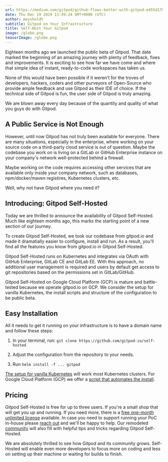 ```yaml
---
url: https://medium.com/gitpod/github-flows-better-with-gitpod-e455d17990f9
date: Thu Dec 19 2019 11:49:24 GMT+0000 (UTC)
author: meysholdt
subtitle: Gitpod on Your Infrastructure
title: Self-Host Your Gitpod
image: /globe.png
teaserImage: /globe.png
---
```


Eighteen months ago we launched the public beta of Gitpod.
That date marked the beginning of an amazing journey with plenty of feedback, fixes and improvements.
It is exciting to see how far we have come and where that simple idea of instant, ready-to-code workspaces has taken us.

None of this would have been possible if it weren't for the troves of developers, hackers, coders and other purveyors of Open-Source who provide ample feedback and use Gitpod as their IDE of choice.
If the technical side of Gitpod is fun, the user side of Gitpod is truly amazing.

We are blown away every day because of the quantity and quality of what you guys do with Gitpod.

## A Public Service is Not Enough

However, until now Gitpod has not truly been available for everyone.
There are many situations, especially in the enterprise, where working on your source code on a third-party cloud service is out of question.
Maybe the codebase you work on is living on a GitLab or GitHub Enterprise instance on your company's network well-protected behind a firewall.

Maybe working on the code requires accessing other services that are available only inside your company network, such as databases, npm/docker/maven registires, Kubernetes clusters, etc.

Well, why not have Gitpod where you need it?

## Introducing: Gitpod Self-Hosted

Today we are thrilled to announce the availability of Gitpod Self-Hosted.
Much like eighteen months ago, this marks the starting point of a new section of our journey.

To create Gitpod Self-Hosted, we took our codebase from gitpod.io and made it dramatially easier to configure, install and run.
As a result, you'll find all the features you know from gitpod.io in Gitpod Self-Hosted.

Gitpod Self-Hosted runs on Kubernetes and integrates via OAuth with GitHub Enterprise, GitLab CE and GitLab EE.
With this approach, no additional user management is required and users by default get access to git repositories based on the permissions set in GitLab/GitHub.

Gitpod Self-Hosted on Google Cloud Platform (GCP) is mature and battle-tested because we operate gitpod.io on GCP.
We consider the setup for vanilla Kubernetes, the install scripts and structure of the configuration to be public beta.

## Easy Installation

All it needs to get it running on your infrastructure is to have a domain name and follow these steps:

1. In your terminal, run: `git clone https://github.com/gitpod-io/self-hosted`

2. Adjust the configuration from the repository to your needs.

3. Run `helm install -f ... gitpod`

[The setup for vanilla Kubernetes](/docs/self-hosted/latest/install/10_install_on_kubernetes/) will work most Kubernetes clusters.
For Google Cloud Platform (GCP) we offer a [script that automates the install](/docs/self-hosted/latest/install/11_install_on_gcp_script/).

## Pricing

Gitpod Self-Hosted is free for up to three users. If you're a small shop that will get you up and running.
If you need more, there is a [free one-month unlimited license](https://gitpod.io/selfhosted-trail) available.
In case you need to support running your PoC in-house please [reach out](mailto:contact@gitpod.io) and we'll be happy to help.
Our remodeled [community](https://community.gitpod.io/) will also fill with helpful tips and tricks regarding Gitpod Self-Hosted.

We are absolutely thrilled to see how Gitpod and its community grows.
Self-Hosted will enable even more developers to focus more on coding and less on setting up their machine or waiting for builds to finish.
